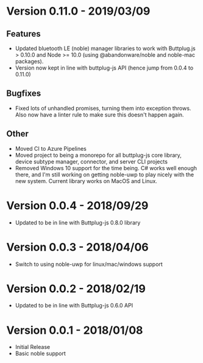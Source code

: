 # Version 0.11.0 - 2019/03/09

## Features

- Updated bluetooth LE (noble) manager libraries to work with
  Buttplug.js > 0.10.0 and Node >= 10.0 (using @abandonware/noble and
  noble-mac packages).
- Version now kept in line with buttplug-js API (hence jump from 0.0.4
  to 0.11.0)

## Bugfixes

- Fixed lots of unhandled promises, turning them into exception
  throws. Also now have a linter rule to make sure this doesn't happen
  again.

## Other

- Moved CI to Azure Pipelines
- Moved project to being a monorepo for all buttplug-js core library,
  device subtype manager, connector, and server CLI projects
- Removed Windows 10 support for the time being. C# works well enough
  there, and I'm still working on getting noble-uwp to play nicely
  with the new system. Current library works on MacOS and Linux.

# Version 0.0.4 - 2018/09/29

- Updated to be in line with Buttplug-js 0.8.0 library

# Version 0.0.3 - 2018/04/06

- Switch to using noble-uwp for linux/mac/windows support

# Version 0.0.2 - 2018/02/19

- Updated to be in line with Buttplug-js 0.6.0 API

# Version 0.0.1 - 2018/01/08

- Initial Release
- Basic noble support
